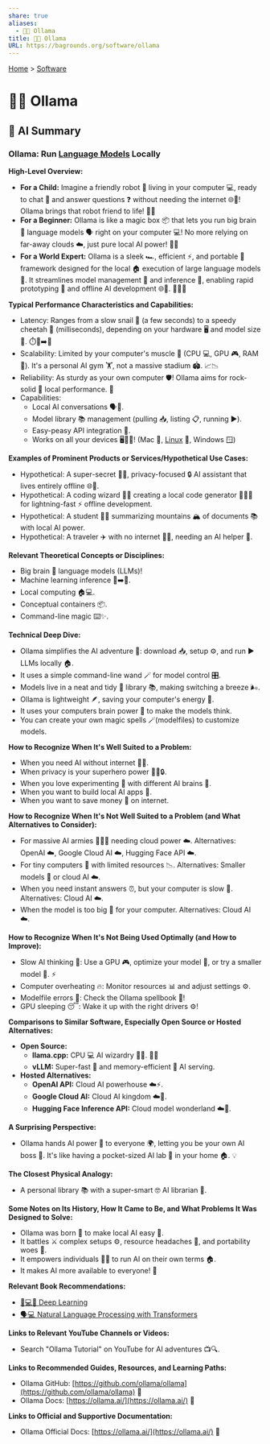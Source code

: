 ```yaml
---
share: true
aliases:
  - 🦙💬 Ollama
title: 🦙💬 Ollama
URL: https://bagrounds.org/software/ollama
---
```

[Home](../index.md) > [Software](./index.md)  
# 🦙💬 Ollama  
  
## 🤖 AI Summary  
### Ollama: Run [Language Models](../topics/large-language-models.md) Locally  
**High-Level Overview:**  
  
* **For a Child:** Imagine a friendly robot 🤖 living in your computer 💻, ready to chat 💬 and answer questions ❓ without needing the internet 🌐🚫! Ollama brings that robot friend to life! 🧒🌟  
* **For a Beginner:** Ollama is like a magic box 📦 that lets you run big brain 🧠 language models 🗣️ right on your computer 💻! No more relying on far-away clouds ☁️, just pure local AI power! 💪🧠  
* **For a World Expert:** Ollama is a sleek 🏎️, efficient ⚡, and portable 💼 framework designed for the local 🏠 execution of large language models 🧠. It streamlines model management 📂 and inference 🚀, enabling rapid prototyping 🧪 and offline AI development 🌐🚫. 👨‍💻🔥  
  
**Typical Performance Characteristics and Capabilities:**  
  
* Latency: Ranges from a slow snail 🐌 (a few seconds) to a speedy cheetah 🐆 (milliseconds), depending on your hardware 🖥️ and model size 🧠. ⏱️🐌➡️🐆  
* Scalability: Limited by your computer's muscle 💪 (CPU 💻, GPU 🎮, RAM 💾). It's a personal AI gym 🏋️, not a massive stadium 🏟️. 📈📉  
* Reliability: As sturdy as your own computer 🛡️! Ollama aims for rock-solid 🧱 local performance. 💪  
* Capabilities:  
    * Local AI conversations 🗣️🧠.  
    * Model library 📚 management (pulling 📥, listing 📋, running ▶️).  
    * Easy-peasy API integration 🤝.  
    * Works on all your devices 🖥️🐧🍎! (Mac 🍎, [Linux](./linux.md) 🐧, Windows 🪟)  
  
**Examples of Prominent Products or Services/Hypothetical Use Cases:**  
  
* Hypothetical: A super-secret 🕵️‍♂️, privacy-focused 🔒 AI assistant that lives entirely offline 🌐🚫.  
* Hypothetical: A coding wizard 🧙‍♂️ creating a local code generator 👨‍💻✨ for lightning-fast ⚡ offline development.  
* Hypothetical: A student 🧑‍🎓 summarizing mountains 🏔️ of documents 📚 with local AI power.  
* Hypothetical: A traveler ✈️ with no internet 📶🚫, needing an AI helper 🤖.  
  
**Relevant Theoretical Concepts or Disciplines:**  
  
* Big brain 🧠 language models (LLMs)!  
* Machine learning inference 🤖➡️🧠.  
* Local computing 🏠💻.  
* Conceptual containers 📦.  
* Command-line magic ⌨️✨.  
  
**Technical Deep Dive:**  
  
* Ollama simplifies the AI adventure 🚀: download 📥, setup ⚙️, and run ▶️ LLMs locally 🏠.  
* It uses a simple command-line wand 🪄 for model control 🎛️.  
* Models live in a neat and tidy 🧹 library 📚, making switching a breeze 🌬️.  
* Ollama is lightweight 🪶, saving your computer's energy 🔋.  
* It uses your computers brain power 🧠 to make the models think.  
* You can create your own magic spells 🪄(modelfiles) to customize models.  
  
**How to Recognize When It's Well Suited to a Problem:**  
  
* When you need AI without internet 📶🚫.  
* When privacy is your superhero power 🦸‍♂️🔒.  
* When you love experimenting 🧪 with different AI brains 🧠.  
* When you want to build local AI apps 🤝.  
* When you want to save money 💸 on internet.  
  
**How to Recognize When It's Not Well Suited to a Problem (and What Alternatives to Consider):**  
  
* For massive AI armies 🤖🤖🤖 needing cloud power ☁️. Alternatives: OpenAI ☁️, Google Cloud AI ☁️, Hugging Face API ☁️.  
* For tiny computers 🤏 with limited resources 📉. Alternatives: Smaller models 🤏 or cloud AI ☁️.  
* When you need instant answers ⏰, but your computer is slow 🐢. Alternatives: Cloud AI ☁️.  
* When the model is too big 🐘 for your computer. Alternatives: Cloud AI ☁️.  
  
**How to Recognize When It's Not Being Used Optimally (and How to Improve):**  
  
* Slow AI thinking 🐢: Use a GPU 🎮, optimize your model 🧠, or try a smaller model 🤏. ⚡️  
* Computer overheating 🔥: Monitor resources 📊 and adjust settings ⚙️.  
* Modelfile errors 📝: Check the Ollama spellbook 📖!  
* GPU sleeping 😴: Wake it up with the right drivers ⚙️!  
  
**Comparisons to Similar Software, Especially Open Source or Hosted Alternatives:**  
  
* **Open Source:**  
    * **llama.cpp:** CPU 💻 AI wizardry 🧙‍♂️. 🏋️‍♂️  
    * **vLLM:** Super-fast 🚀 and memory-efficient 💾 AI serving.  
* **Hosted Alternatives:**  
    * **OpenAI API:** Cloud AI powerhouse ☁️⚡.  
    * **Google Cloud AI:** Cloud AI kingdom ☁️👑.  
    * **Hugging Face Inference API:** Cloud model wonderland ☁️🌈.  
  
**A Surprising Perspective:**  
  
* Ollama hands AI power 🧠 to everyone 🌍, letting you be your own AI boss 👑. It's like having a pocket-sized AI lab 🔬 in your home 🏠. 💡  
  
**The Closest Physical Analogy:**  
  
* A personal library 📚 with a super-smart 🤓 AI librarian 🤖.  
  
**Some Notes on Its History, How It Came to Be, and What Problems It Was Designed to Solve:**  
  
* Ollama was born 👶 to make local AI easy 🍰.  
* It battles ⚔️ complex setups ⚙️, resource headaches 🤕, and portability woes 💼.  
* It empowers individuals 🦸‍♂️ to run AI on their own terms 🏠.  
* It makes AI more available to everyone! 🤝  
  
**Relevant Book Recommendations:**  
  
* [🧠💻🤖 Deep Learning](../books/deep-learning.md)  
* [🗣️💻 Natural Language Processing with Transformers](../books/natural-language-processing-with-transformers.md)  
  
**Links to Relevant YouTube Channels or Videos:**  
  
* Search "Ollama Tutorial" on YouTube for AI adventures 📺🔍.  
  
**Links to Recommended Guides, Resources, and Learning Paths:**  
  
* Ollama GitHub: [https://github.com/ollama/ollama](https://github.com/ollama/ollama) 🐙  
* Ollama Docs: [https://ollama.ai/](https://ollama.ai/) 📖  
  
**Links to Official and Supportive Documentation:**  
  
* Ollama Official Docs: [https://ollama.ai/](https://ollama.ai/) 📜  
